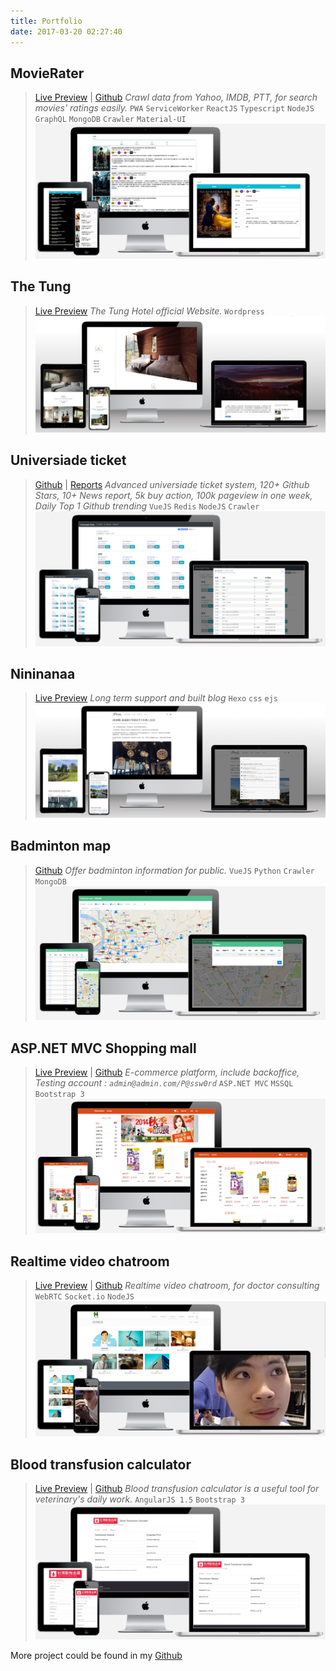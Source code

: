 ```yaml
---
title: Portfolio
date: 2017-03-20 02:27:40
---
```


<!-- Multi device mockup generator: https://techsini.com/multi-mockup/ -->

## MovieRater
> [Live Preview](https://www.mvrater.com/) | [Github](https://github.com/Asing1001/movieRater.react)
*Crawl data from Yahoo, IMDB, PTT, for search movies' ratings easily.*
`PWA` `ServiceWorker` `ReactJS` `Typescript` `NodeJS` `GraphQL` `MongoDB` `Crawler` `Material-UI`
![](index/movierater.jpg)

## The Tung
> [Live Preview](https://thetungmiaoli.com/)
*The Tung Hotel official Website.*
`Wordpress`
![](index/thetung.png)

## Universiade ticket
> [Github](https://github.com/Asing1001/universiade-ticket) | [Reports](https://www.evernote.com/shard/s234/sh/ad7cea60-1f26-4aac-bfce-eedee5828859/7085f154f1f93772e3dc5a8e36386358)
*Advanced universiade ticket system, 120+ Github Stars, 10+ News report, 5k buy action, 100k pageview in one week, Daily Top 1 Github trending*
`VueJS` `Redis` `NodeJS` `Crawler`
![](index/ticket.png)

## Nininanaa
> [Live Preview](https://nininanaa.github.io/)
*Long term support and built blog*
`Hexo` `css` `ejs`
![](index/nini.png)

## Badminton map
> [Github](https://github.com/Asing1001/badmintonmap.vue)
*Offer badminton information for public.*
`VueJS` `Python` `Crawler` `MongoDB`
![](index/badmap.png)

## ASP.NET MVC Shopping mall
>  [Live Preview](https://wecarestore.azurewebsites.net/) | [Github](https://github.com/Asing1001/MVCShoppingMall)
*E-commerce platform, include backoffice, Testing account : `admin@admin.com/P@ssw0rd`*
`ASP.NET MVC` `MSSQL` `Bootstrap 3`
![](index/wecare-store.jpg)

## Realtime video chatroom
> [Live Preview](https://webrtc-realtime-videochat.herokuapp.com/) | [Github](https://github.com/Asing1001/webrtc-website)
*Realtime video chatroom, for doctor consulting*
`WebRTC` `Socket.io` `NodeJS`
![](index/webrtc-website.jpg)

## Blood transfusion calculator
> [Live Preview](http://acfreetool.azurewebsites.net/tools/bloodtransfusioncalculator.html) | [Github](https://github.com/Asing1001/acfreetools)
*Blood transfusion calculator is a useful tool for veterinary's daily work.*
 `AngularJS 1.5` `Bootstrap 3`
![](index/blood-transfusion-calculate.jpg)

More project could be found in my [Github](https://github.com/asing1001)
